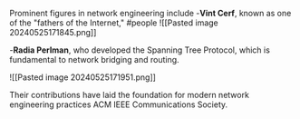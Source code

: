 Prominent figures in network engineering include
-**Vint Cerf**, known as one of the "fathers of the Internet,"
#people 
![[Pasted image 20240525171845.png]]


-**Radia Perlman**, who developed the Spanning Tree Protocol, which is fundamental to network bridging and routing. 

![[Pasted image 20240525171951.png]]

Their contributions have laid the foundation for modern network engineering practices​ ACM​​ IEEE Communications Society​.

